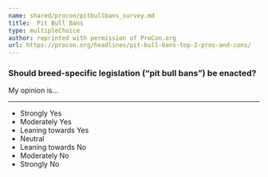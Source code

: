 ```yaml
---
name: shared/procon/pitbullbans_survey.md
title:  Pit Bull Bans 
type: multipleChoice
author: reprinted with permission of ProCon.org
url: https://procon.org/headlines/pit-bull-bans-top-2-pros-and-cons/ 
---
```


###  Should breed-specific legislation (“pit bull bans”) be enacted?

My opinion is...

---

- Strongly Yes
- Moderately Yes
- Leaning towards Yes
- Neutral
- Leaning towards No
- Moderately No
- Strongly No

